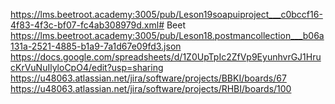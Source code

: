 https://lms.beetroot.academy:3005/pub/Leson19soapuiproject___c0bccf16-4f83-4f3c-bf07-fc4ab308979d.xml# Beet
https://lms.beetroot.academy:3005/pub/Leson18.postmancollection___b06a131a-2521-4885-b1a9-7a1d67e09fd3.json
https://docs.google.com/spreadsheets/d/1Z0UpTpIc2ZfVp9EyunhvrGJ1HrucKrVuNuIlyloCpO4/edit?usp=sharing
https://u48063.atlassian.net/jira/software/projects/BBKI/boards/67
https://u48063.atlassian.net/jira/software/projects/RHBI/boards/100
